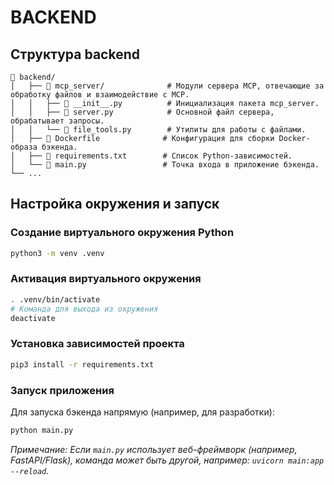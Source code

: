 # BACKEND

## Структура backend
```
📁 backend/
│   ├── 📁 mcp_server/              # Модули сервера MCP, отвечающие за обработку файлов и взаимодействие с MCP.
│   │   ├── 📝 __init__.py          # Инициализация пакета mcp_server.
│   │   ├── 📝 server.py            # Основной файл сервера, обрабатывает запросы.
│   │   └── 📝 file_tools.py        # Утилиты для работы с файлами.
│   ├── 📝 Dockerfile              # Конфигурация для сборки Docker-образа бэкенда.
│   ├── 📝 requirements.txt        # Список Python-зависимостей.
│   └── 📝 main.py                 # Точка входа в приложение бэкенда.
└── ...
```

## Настройка окружения и запуск

### Создание виртуального окружения Python
```bash
python3 -m venv .venv
```

### Активация виртуального окружения
```bash
. .venv/bin/activate
# Команда для выхода из окружения
deactivate
```

### Установка зависимостей проекта
```bash
pip3 install -r requirements.txt
```

### Запуск приложения
Для запуска бэкенда напрямую (например, для разработки):
```bash
python main.py
```
*Примечание: Если `main.py` использует веб-фреймворк (например, FastAPI/Flask), команда может быть другой, например: `uvicorn main:app --reload`.*